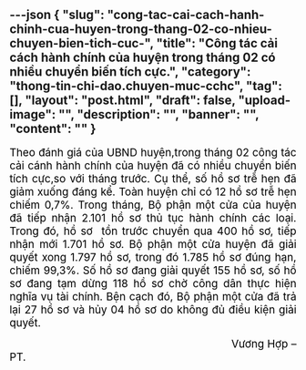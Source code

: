 ---json
{
    "slug": "cong-tac-cai-cach-hanh-chinh-cua-huyen-trong-thang-02-co-nhieu-chuyen-bien-tich-cuc-",
    "title": "Công tác cải cách hành chính của huyện trong tháng 02 có nhiều chuyển biến tích cực.",
    "category": "thong-tin-chi-dao.chuyen-muc-cchc",
    "tag": [],
    "layout": "post.html",
    "draft": false,
    "upload-image": "",
    "description": "",
    "banner": "",
    "__content__": ""
}
---
<p style="text-align:justify"><span style="font-size:14.0pt"><span style="color:black">Theo đ&aacute;nh gi&aacute; của UBND huyện,trong th&aacute;ng 02 c&ocirc;ng t&aacute;c cải c&aacute;nh h&agrave;nh ch&iacute;nh của huyện đ&atilde; c&oacute; nhiều chuyển biến t&iacute;ch cực,so với th&aacute;ng trước. Cụ thể, số hồ sơ trễ hẹn đ&atilde; giảm xuống đ&aacute;ng kể. To&agrave;n huyện chỉ c&oacute; 12 hồ sơ trễ hẹn chiếm 0,7%. Trong th&aacute;ng, Bộ phận một cửa của huyện đ&atilde; tiếp nhận 2.101 hồ sơ thủ tục h&agrave;nh ch&iacute;nh c&aacute;c loại. Trong đ&oacute;, hồ sơ&nbsp; tồn trước chuyển qua 400 hồ sơ,<em> </em>tiếp nhận mới 1.701 hồ sơ. Bộ phận một cửa huyện đ&atilde; giải quyết xong 1.797 hồ sơ, trong đ&oacute; 1.785 hồ sơ đ&uacute;ng hạn, chiếm 99,3%. Số hồ sơ đang giải quyết 155 hồ sơ, số hồ sơ đang tạm dừng 118 hồ sơ chờ c&ocirc;ng d&acirc;n thực hiện nghĩa vụ t&agrave;i ch&iacute;nh. Bện cạch đ&oacute;, Bộ phận một cửa đ&atilde; trả lại 27 hồ sơ v&agrave; hủy 04 hồ sơ do kh&ocirc;ng đủ điều kiện giải quyết.</span></span></p>

<p style="text-align:justify"><span style="font-size:14.0pt"><span style="color:black">&nbsp;&nbsp;&nbsp;&nbsp;&nbsp;&nbsp;&nbsp;&nbsp;&nbsp;&nbsp;&nbsp;&nbsp;&nbsp;&nbsp;&nbsp;&nbsp;&nbsp;&nbsp;&nbsp;&nbsp;&nbsp;&nbsp;&nbsp;&nbsp;&nbsp;&nbsp;&nbsp;&nbsp;&nbsp;&nbsp;&nbsp;&nbsp;&nbsp;&nbsp;&nbsp;&nbsp;&nbsp;&nbsp;&nbsp;&nbsp;&nbsp;&nbsp;&nbsp;&nbsp;&nbsp;&nbsp;&nbsp;&nbsp;&nbsp;&nbsp;&nbsp;&nbsp;&nbsp;&nbsp;&nbsp;&nbsp;&nbsp;&nbsp;&nbsp;&nbsp;&nbsp;&nbsp;&nbsp;&nbsp;&nbsp;&nbsp;&nbsp;&nbsp; &nbsp;Vương Hợp &ndash; PT.</span></span></p>
